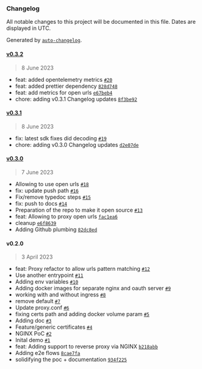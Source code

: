 ### Changelog

All notable changes to this project will be documented in this file. Dates are displayed in UTC.

Generated by [`auto-changelog`](https://github.com/CookPete/auto-changelog).

#### [v0.3.2](https://github.com/nevermined-io/proxy/compare/v0.3.1...v0.3.2)

> 8 June 2023

- feat: added opentelemetry metrics [`#20`](https://github.com/nevermined-io/proxy/pull/20)
- feat: added prettier dependency [`828d748`](https://github.com/nevermined-io/proxy/commit/828d74881132f6890ce1d3bbf8d88d2a828a020d)
- feat: add metrics for open urls [`e67beb4`](https://github.com/nevermined-io/proxy/commit/e67beb46f741a7239695e3eaee3c35c1701c1fb4)
- chore: adding v0.3.1 Changelog updates [`8f3be92`](https://github.com/nevermined-io/proxy/commit/8f3be924bdbb0c961ca1174dcda2b3f1e0e0291e)

#### [v0.3.1](https://github.com/nevermined-io/proxy/compare/v0.3.0...v0.3.1)

> 8 June 2023

- fix: latest sdk fixes did decoding [`#19`](https://github.com/nevermined-io/proxy/pull/19)
- chore: adding v0.3.0 Changelog updates [`d2e07de`](https://github.com/nevermined-io/proxy/commit/d2e07dec032e419c685e9d6676438922bd7591d0)

#### [v0.3.0](https://github.com/nevermined-io/proxy/compare/v0.2.0...v0.3.0)

> 7 June 2023

- Allowing to use open urls [`#18`](https://github.com/nevermined-io/proxy/pull/18)
- fix: update push path [`#16`](https://github.com/nevermined-io/proxy/pull/16)
- Fix/remove typedoc steps [`#15`](https://github.com/nevermined-io/proxy/pull/15)
- fix: push to docs [`#14`](https://github.com/nevermined-io/proxy/pull/14)
- Preparation of the repo to make it open source [`#13`](https://github.com/nevermined-io/proxy/pull/13)
- feat: Allowing to proxy open urls [`fac1ea6`](https://github.com/nevermined-io/proxy/commit/fac1ea6e0775a769dbcf5e00b177ea867c5c8ce3)
- cleanup [`e6f8639`](https://github.com/nevermined-io/proxy/commit/e6f8639e04363b6076c62f529609f357fb3a2663)
- Adding Github plumbing [`82dc8ed`](https://github.com/nevermined-io/proxy/commit/82dc8ed1d32478632284598d13a864be3a3252df)

#### v0.2.0

> 3 April 2023

- feat: Proxy refactor to allow urls pattern matching [`#12`](https://github.com/nevermined-io/proxy/pull/12)
- Use another entrypoint [`#11`](https://github.com/nevermined-io/proxy/pull/11)
- Adding env variables [`#10`](https://github.com/nevermined-io/proxy/pull/10)
- Adding docker images for separate nginx and oauth server [`#9`](https://github.com/nevermined-io/proxy/pull/9)
- working with and without ingress [`#8`](https://github.com/nevermined-io/proxy/pull/8)
- remove default [`#7`](https://github.com/nevermined-io/proxy/pull/7)
- Update proxy.conf [`#6`](https://github.com/nevermined-io/proxy/pull/6)
- fixing certs path and adding docker volume param [`#5`](https://github.com/nevermined-io/proxy/pull/5)
- Adding doc [`#3`](https://github.com/nevermined-io/proxy/pull/3)
- Feature/generic certificates [`#4`](https://github.com/nevermined-io/proxy/pull/4)
- NGINX PoC [`#2`](https://github.com/nevermined-io/proxy/pull/2)
- Inital demo [`#1`](https://github.com/nevermined-io/proxy/pull/1)
- feat: Adding support to reverse proxy via NGINX [`b218abb`](https://github.com/nevermined-io/proxy/commit/b218abbb84e10032b10def5e0de7910e1b73b7df)
- Adding e2e flows [`8cae7fa`](https://github.com/nevermined-io/proxy/commit/8cae7fa953cebb0f494fb99ee873d6df428b4979)
- solidifying the poc + documentation [`934f225`](https://github.com/nevermined-io/proxy/commit/934f225c9bf50545091fee9888f1d3966b86a28e)
